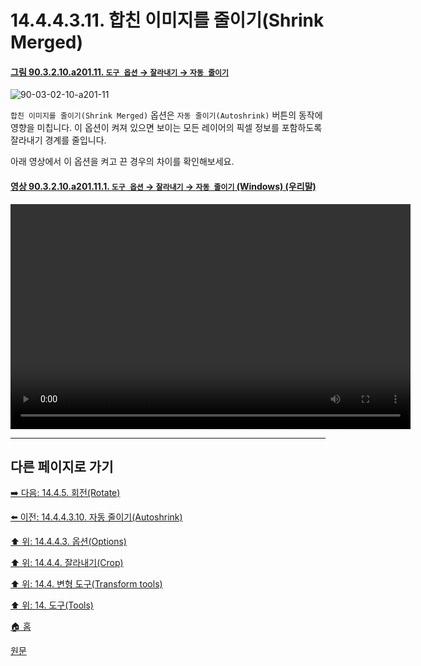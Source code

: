 # 14.4.4.3.11. 합친 이미지를 줄이기(Shrink Merged)

<a id="90-03-02-10-a201-11"></a>

#### [그림 90.3.2.10.a201.11. `도구 옵션` → `잘라내기` → `자동 줄이기`](./90-03-02-10-crop.md#90-03-02-10-a201-11)
![90-03-02-10-a201-11](https://github.com/wonder13662/gimp/assets/15767104/31323800-1f26-4bab-a3bb-9d4d77857371)

`합친 이미지를 줄이기(Shrink Merged)` 옵션은 `자동 줄이기(Autoshrink)` 버튼의 동작에 영향을 미칩니다. 이 옵션이 켜져 있으면 보이는 모든 레이어의 픽셀 정보를 포함하도록 잘라내기 경계를 줄입니다.

아래 영상에서 이 옵션을 켜고 끈 경우의 차이를 확인해보세요.

<a id="90-03-02-10-a201-11-01"></a>

#### [영상 90.3.2.10.a201.11.1. `도구 옵션` → `잘라내기` → `자동 줄이기` (Windows) (우리말)](./90-03-02-10-crop.md#90-03-02-10-a201-11-01)
<video controls="controls" width="640" height="360" src="https://github.com/wonder13662/gimp/assets/15767104/4e0301b3-0b41-4556-821f-54f708d140d2"></video>

***

## 다른 페이지로 가기

[➡️ 다음: 14.4.5. 회전(Rotate)](./14-04-05-00-rotate.md)

[⬅️ 이전: 14.4.4.3.10. 자동 줄이기(Autoshrink)](./14-04-04-03-10-autoshrink.md)

[⬆️ 위: 14.4.4.3. 옵션(Options)](./14-04-04-03-00-options.md)

[⬆️ 위: 14.4.4. 잘라내기(Crop)](./14-04-04-00-crop.md)

[⬆️ 위: 14.4. 변형 도구(Transform tools)](./14-04-00-transform-tools.md)

[⬆️ 위: 14. 도구(Tools)](./14-00-tools.md)

[🏠 홈](./00-home.md)

[원문](https://docs.gimp.org/2.10/ko/gimp-tool-crop.html#idm15201)